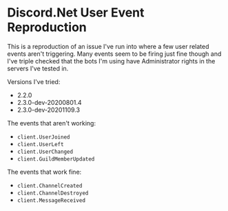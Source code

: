 # Discord.Net User Event Reproduction

This is a reproduction of an issue I've run into where a few user related events aren't triggering. Many events seem to be firing just fine though and I've triple checked that the bots I'm using have Administrator rights in the servers I've tested in.

Versions I've tried:

- 2.2.0
- 2.3.0-dev-20200801.4
- 2.3.0-dev-20201109.3

The events that aren't working:

- `client.UserJoined`
- `client.UserLeft`
- `client.UserChanged`
- `client.GuildMemberUpdated`

The events that work fine:

- `client.ChannelCreated`
- `client.ChannelDestroyed`
- `client.MessageReceived`